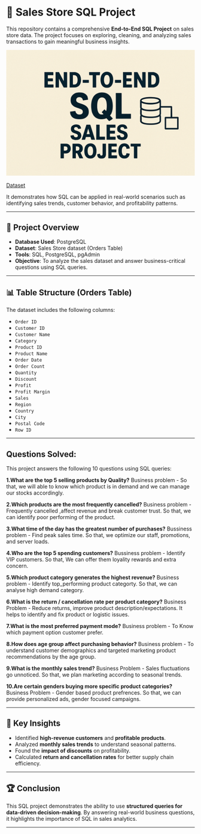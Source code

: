 # 🛒 Sales Store SQL Project

This repository contains a comprehensive **End-to-End SQL Project** on sales store data. The project focuses on exploring, cleaning, and analyzing sales transactions to gain meaningful business insights.

![Image](https://github.com/Shagun6395/SALES-STORE-SQL-PROJECT/blob/main/Image.png)

[Dataset](https://github.com/Shagun6395/SALES-STORE-SQL-PROJECT/blob/main/sales_store.csv)

It demonstrates how SQL can be applied in real-world scenarios such as identifying sales trends, customer behavior, and profitability patterns.

---

## 📂 Project Overview

* **Database Used**: PostgreSQL
* **Dataset**: Sales Store dataset (Orders Table)
* **Tools**: SQL, PostgreSQL, pgAdmin
* **Objective**: To analyze the sales dataset and answer business-critical questions using SQL queries.

---

## 📊 Table Structure (Orders Table)

The dataset includes the following columns:

* `Order ID`
* `Customer ID`
* `Customer Name`
* `Category`
* `Product ID`
* `Product Name`
* `Order Date`
* `Order Count`
* `Quantity`
* `Discount`
* `Profit`
* `Profit Margin`
* `Sales`
* `Region`
* `Country`
* `City`
* `Postal Code`
* `Row ID`

---

##  Questions Solved:

This project answers the following 10 questions using SQL queries:

**1.What are the top 5 selling products by Quality?**
Business problem - So that, we will able to know which product is in demand and we can manage our stocks accordingly.

**2.Which products are the most frequently cancelled?**
Business problem - Frequently cancelled ,affect revenue and break customer trust. So that, we can identify poor performing of the product.

**3.What time of the day has the greatest number of purchases?**
Bussiness problem - Find peak sales time. So that, we optimize our staff, promotions, and server loads.

**4.Who are the top 5 spending customers?**
Bussiness problem - Identify VIP customers. So that, We can offer them loyality rewards and extra concern.

**5.Which product category generates the highest revenue?**
Business problem - Identify top_performing product categorty. So that, we can analyse high demand category.

**6.What is the return / cancellation rate per product category?**
Business Problem - Reduce returns, improve product description/expectations. It helps to identify and fix product or logistic issues.

**7.What is the most preferred payment mode?**
Business problem - To Know which payment option customer prefer.

**8.How does age group affect purchasing behavior?**
Business problem - To understand customer demographics and targeted marketing product recommendations by the age group.

**9.What is the monthly sales trend?**
Business Problem - Sales fluctuations go unnoticed. So that, we plan marketing according to seasonal trends.

**10.Are certain genders buying more specific product categories?**
Business Problem - Gender based product prefrences. So that, we can provide personalized ads, gender focused campaigns.

----

## 🚀 Key Insights

* Identified **high-revenue customers** and **profitable products**.
* Analyzed **monthly sales trends** to understand seasonal patterns.
* Found the **impact of discounts** on profitability.
* Calculated **return and cancellation rates** for better supply chain efficiency.

---


## 🏆 Conclusion

This SQL project demonstrates the ability to use **structured queries for data-driven decision-making**. By answering real-world business questions, it highlights the importance of SQL in sales analytics.

---
